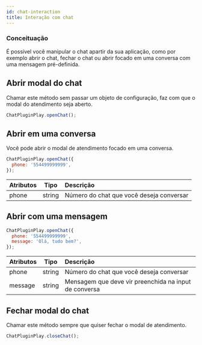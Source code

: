```yaml
---
id: chat-interaction
title: Interação com chat
---
```


### Conceituação

É possível você manipular o chat apartir da sua aplicação, como por exemplo abrir o chat, fechar o chat ou abrir focado em uma conversa com uma mensagem pré-definida.

## Abrir modal do chat

Chamar este método sem passar um objeto de configuração, faz com que o modal do atendimento seja aberto.

```javascript
ChatPluginPlay.openChat();
```

## Abrir em uma conversa

Você pode abrir o modal de atendimento focado em uma conversa.

```javascript
ChatPluginPlay.openChat({
  phone: '554499999999',
});
```

| Atributos |  Tipo  | Descrição                                |
| :-------- | :----: | :--------------------------------------- |
| phone     | string | Número do chat que você deseja conversar |

## Abrir com uma mensagem

```javascript
ChatPluginPlay.openChat({
  phone: '554499999999',
  message: 'Olá, tudo bem?',
});
```

| Atributos |  Tipo  | Descrição                                             |
| :-------- | :----: | :---------------------------------------------------- |
| phone     | string | Número do chat que você deseja conversar              |
| message   | string | Mensagem que deve vir preenchida na input de conversa |

## Fechar modal do chat

Chamar este método sempre que quiser fechar o modal de atendimento.

```javascript
ChatPluginPlay.closeChat();
```
